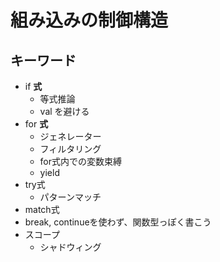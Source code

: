 # 組み込みの制御構造

## キーワード
- if **式**
  - 等式推論
  - val を避ける
- for **式**
  - ジェネレーター
  - フィルタリング
  - for式内での変数束縛
  - yield
- try式
  - パターンマッチ
- match式
- break, continueを使わず、関数型っぽく書こう
- スコープ
  - シャドウィング

